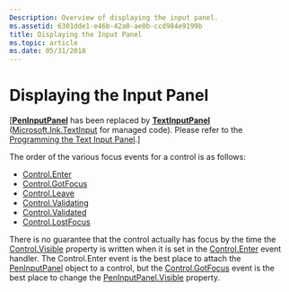 ```yaml
---
Description: Overview of displaying the input panel.
ms.assetid: 6301dde1-e46b-42a0-ae0b-ccd984e9199b
title: Displaying the Input Panel
ms.topic: article
ms.date: 05/31/2018
---
```


# Displaying the Input Panel

\[[**PenInputPanel**](peninputpanel-class.md) has been replaced by [**TextInputPanel**](/windows/desktop/api/peninputpanel/nn-peninputpanel-itextinputpanel) ([Microsoft.Ink.TextInput](/previous-versions/dotnet/netframework-3.5/ms581554(v=vs.90)) for managed code). Please refer to the [Programming the Text Input Panel](programming-the-text-input-panel.md).\]

The order of the various focus events for a control is as follows:

-   [Control.Enter](/dotnet/api/system.windows.forms.control.enter?view=netcore-3.1)
-   [Control.GotFocus](/dotnet/api/system.windows.forms.control.gotfocus?view=netcore-3.1)
-   [Control.Leave](/dotnet/api/system.windows.forms.control.leave?view=netcore-3.1)
-   [Control.Validating](/dotnet/api/system.windows.forms.control.validating?view=netcore-3.1)
-   [Control.Validated](/dotnet/api/system.windows.forms.control.validated?view=netcore-3.1)
-   [Control.LostFocus](/dotnet/api/system.windows.forms.control.lostfocus?view=netcore-3.1)

There is no guarantee that the control actually has focus by the time the [Control.Visible](/dotnet/api/system.windows.forms.control.visible?view=netcore-3.1) property is written when it is set in the [Control.Enter](/dotnet/api/system.windows.forms.control.enter?view=netcore-3.1) event handler. The Control.Enter event is the best place to attach the [PenInputPanel](/previous-versions/ms583923(v=vs.100)) object to a control, but the [Control.GotFocus](/dotnet/api/system.windows.forms.control.gotfocus?view=netcore-3.1) event is the best place to change the [PenInputPanel.Visible](/previous-versions/ms571984(v=vs.100)) property.

 

 